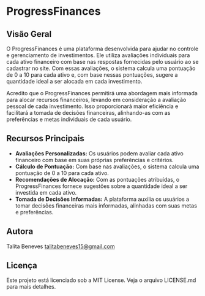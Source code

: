 # ProgressFinances

## Visão Geral
O ProgressFinances é uma plataforma desenvolvida para ajudar no controle e gerenciamento de investimentos. Ele utiliza avaliações individuais para cada ativo financeiro com base nas respostas fornecidas pelo usuário ao se cadastrar no site. Com essas avaliações, o sistema calcula uma pontuação de 0 a 10 para cada ativo e, com base nessas pontuações, sugere a quantidade ideal a ser alocada em cada investimento.

Acredito que o ProgressFinances permitirá uma abordagem mais informada para alocar recursos financeiros, levando em consideração a avaliação pessoal de cada investimento. Isso proporcionará maior eficiência e facilitará a tomada de decisões financeiras, alinhando-as com as preferências e metas individuais de cada usuário.

## Recursos Principais
- **Avaliações Personalizadas:** Os usuários podem avaliar cada ativo financeiro com base em suas próprias preferências e critérios.
- **Cálculo de Pontuação:** Com base nas avaliações, o sistema calcula uma pontuação de 0 a 10 para cada ativo.
- **Recomendações de Alocação:** Com as pontuações atribuídas, o ProgressFinances fornece sugestões sobre a quantidade ideal a ser investida em cada ativo.
- **Tomada de Decisões Informadas:** A plataforma auxilia os usuários a tomar decisões financeiras mais informadas, alinhadas com suas metas e preferências.

## Autora
Talita Beneves
talitabeneves15@gmail.com

## Licença
Este projeto está licenciado sob a MIT License. Veja o arquivo LICENSE.md para mais detalhes.
